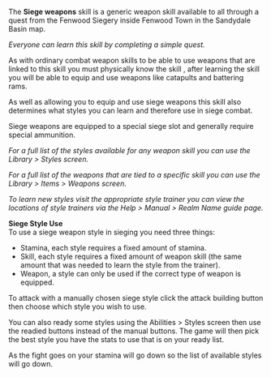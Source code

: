 The **Siege weapons** skill is a generic weapon skill available to all through a quest from the Fenwood Siegery inside Fenwood Town in the Sandydale Basin map.

_Everyone can learn this skill by completing a simple quest._

As with ordinary combat weapon skills to be able to use weapons that are linked to this skill you must physically know the skill , after learning the skill you will be able to equip and use weapons like catapults and battering rams.

As well as allowing you to equip and use siege weapons this skill also determines what styles you can learn and therefore use in siege combat.

Siege weapons are equipped to a special siege slot and generally require special ammunition.

_For a full list of the styles available for any weapon skill you can use the Library > Styles screen._

_For a full list of the weapons that are tied to a specific skill you can use the Library > Items > Weapons screen._

_To learn new styles visit the appropriate style trainer you can view the locations of style trainers via the Help > Manual > Realm Name guide page._

**Siege Style Use**  
To use a siege weapon style in sieging you need three things:

*   Stamina, each style requires a fixed amount of stamina.
*   Skill, each style requires a fixed amount of weapon skill (the same amount that was needed to learn the style from the trainer).
*   Weapon, a style can only be used if the correct type of weapon is equipped.

To attack with a manually chosen siege style click the attack building button then choose which style you wish to use.

You can also ready some styles using the Abilities > Styles screen then use the readied buttons instead of the manual buttons. The game will then pick the best style you have the stats to use that is on your ready list.

As the fight goes on your stamina will go down so the list of available styles will go down.